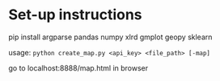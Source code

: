 # Set-up instructions

pip install argparse pandas numpy xlrd gmplot geopy sklearn

usage: `python create_map.py <api_key> <file_path> [-map]`

go to localhost:8888/map.html in browser